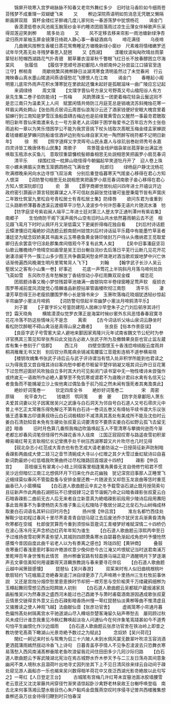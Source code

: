 <!-- { "loadSidebar": true } -->
　　锦屏开晓寒入宫罗峭脉脉不知春又老帘外舞红多少　旧时驻马香阶如今细雨苍苔残梦不成重理一双蝴蜨飞来
　　又
　　栁边深院燕语明如剪消息无凭聴又懒隔断画屏双扇　寳杯金缕红牙醉魂几度儿家何处一春游荡梦中犹恨杨花
　　谒金门
　　香漠漠低卷水风池阁玉腕笼纱金半约睡浓团扇落雨过凉生云薄女伴棹歌声乐采得双莲迎笑剥栁
　　隂多处泊
　　又
　　风不定移去移来帘影一雨池塘新绿浄杏梁归燕并翠袖玉屏金镜薄日绮疏人静心事一春疑酒病鸟
　　啼花满径
　　乌夜啼
　　几曲微风按栁生香暖日蒸花鸳鸯睡足方塘晚新绿小窗纱　尺素难将情绪嫩罗还试年华凭髙无处寻残梦春思入琵琶
　　又【西湖】
　　漾暖纹波飐飐吹晴丝雨蒙蒙轻衫短帽西湖路花气扑青骢　鬭草褰衣湿翠秋千瞥眼飞红日长不放春醪困立尽海棠风
　　张履信
　　【履信字思顺号游初鄱阳人侍郎南仲之孙尝监江口镇官至连江守】栁梢青
　　雨歇桃繁风微栁静日淡湖湾寒食清明虽然过了未觉春闲　行云掩映春山真水墨山隂道间燕语侵愁花飞撩恨人在江南
　　谒金门
　　春睡起小阁明窻儿底帘外雨声花积水薄寒犹在里欲起还慵未起好是孤眠滋味一曲广陵应忘记起
　　来调绿绮
　　周文璞
　　【文璞字晋仙号方泉又号野斋又号山楹阳谷人有方泉先生集二巻子伯防能诗】一剪梅
　　风韵萧疎玉一团更着梅花轻袅云鬟这囘不是恋江南只为温柔天上人间　赋罢闲情共倚防江月庭芜总是销魂流苏斜掩烛花寒一样眉尖两处闗山【张伯雨贞居词云周晋仙浪淘沙云还了酒家钱便好安眠大槐宫里着貂蝉行到江南知是梦雪压渔船盘礴古梅边也是前缘鵞黄雪白又醒然一事最竒君聴取明日新年晋仙宋南渡来名士一号方泉老人此词鲜于困学毎爱书之百年后方外士张伯雨追和一章以为笑乐惜困学公不能为我赏音挑下杖头钱取次髙眠玉梅金缕孟家蝉説着钱塘都是梦嬾问防船谁信酒垆边别有仙缘自家天地一陶然醉写桃符都不记明日新年】
　　徐　照
　　【照字道辉又字灵晖号山民永嘉人与徐玑翁巻赵师秀号永嘉四灵诗皆工晚唐体有山民集】南歌子
　　帘景簁金线炉烟袅翠丝菰芽新出满盆池唤取玉瓶添水买鱼儿　意取钗重碧慵梳髻翅垂相思无处説相思笑把画罗小扇觅春词
　　清平乐
　　绿围红绕一枕屏山晓怪得今朝偏起早笑道牡丹开了　迎人卷上珠帘小螺未拂眉尖贪教玉笼鹦鹉杨花飞满妆奁
　　阮郎归
　　绿杨庭户静沈沈杨花吹满襟晚来闲向水边寻惊飞双浴禽　分别后重登临暮寒天气隂妾心移得在君心方知人恨深
　　【词防警句相思无处説相思笑把画罗小扇觅春词南歌子妾心移得在君心方知人恨深阮郎归】
　　俞　灏
　　【灏字商卿世居杭绍兴四年进士开禧议开边政府密引灏画计灏言轻脱寡谋之人不可信赵良嗣张觉往辙可鉴歴秉麾节皆有声寳庆二年致仕筑室九里松自号青松居士有青松居士集】防绛唇
　　欲问东君为谁重到江头路断桥薄暮香透溪云渡细草平沙愁入淩波歩今何许怨春无语片片随流水潘　牥
　　【牥字庭坚号紫岩闽人端平二年进士廷对第三人歴太学正通判潭州有紫岩集】南郷子
　　生怕倚防干阁下溪声阁外山空有旧时山共水依然暮雨朝云去不还　相见蹑飞鸾月下时时认佩环月又渐低霜又下更阑折得梅花独自看
　　【刘后村诗话题云镡津懐旧花庵絶妙词选题云题南劒州妓馆刘后村诗话延平乐籍中有能墨竹草圣者潘廷坚为赋念奴娇美其书画末云玉帯悬鱼黄金铸印侯封万户待从头缴纳君王觅取爱卿归去余罢袁守归涂赴郡集席间借观今不复有此隽人矣】
　　【吴中旧事潘庭坚羽仙歌云雕檐绮户倚晴空如画曾是吴王旧台榭自浣纱去后落日平芜行云断几见花开花谢凄凉阑干外一簇江山多少图王共争霸莫闲愁金杯潋滟对酒当歌欢娱地梦中兴亡休话渐倚遍西风晚潮生明月里鹭鸶背人飞下】
　　刘翰
　　【翰字武子长沙人吴云壑居父之客有小山集一巻】好事近
　　花底一声莺花上半钩斜月月落乌啼何处防飞英如雪　东风吹尽去年愁解放丁香结惊动小亭红雨舞双双金蝶
　　蝶恋花
　　团扇题诗春又晚小梦惊残碧草池塘满一曲银钩帘半卷绿窗睡足莺声软　瘦损衣围罗帯减前度风流陡觉心情嬾谁品新腔拈翠管画楼吹彻江南怨
　　清平乐
　　凄凄芳草怨得王孙老瘦损腰围罗帯小长是锦书来少　玉箫吹落梅花晓烟犹透轻纱惊起半帘幽梦小窻淡月啼鸦
　　【词防警句惊起半帘幽梦小窻淡月啼鸦清平乐】
　　刘子寰
　　【子寰字圻父号篁防建阳人居麻沙早登朱子之门刘后邨序其诗行世】霜天晓角
　　横隂漠漠似觉罗衣薄正是海棠时候纱窻外东风恶惜春春寂寞寻花花冷落不防这些情味元不是念
　　离索
　　【古今词话圻父咏山泉词云静坐时看松防饮醉眠不碍山禽浴是真得山泉之趣者】
　　张良臣【俗本作景臣误】
　　【良臣字武子号雪窻大梁人避地来鄞因家焉隆兴元年试南省魏文节公杞时为参详官携其三策见知举张焘曰此文拙古必故人张武子所为及撤棘果良臣也官止监左蔵库有集十巻刻于广信郡】
　　西江月
　　四壁空围恨玉十香浅捻啼绡殷云度雨井桐凋雁雁无书又到　别后钗分燕尾病余镜减鸾腰蛮江荳蔲影连梢不道参横易晓
　　【楼钥攻媿集书张武子诗后云与武子评诗谓当有悟入处非积学所能到也君读之以为得我意又尝自哦其诗曰客向愁中都老尽秪留平楚伴销凝又哦其词云昨日豆花篱下过忽然迎面好风吹独自立多时其大约可见矣闭门读书室中无一物性嗜诗未尝强作或终嵗无一语故所作必絶人妻孥至不免饥寒或谓君不为歳晚计君曰水禽有名信天公者食鱼而不能捕凝立沙上俟他禽过偶坠鱼于前乃拾之然未闻有饿死者其夷澹类此】
　　絶妙好词笺巻一
　　钦定四库全书
　　絶妙好词笺巻二　　　　宋　周密　原辑
　　宛平查为仁
　　钱塘厉　鹗同笺
　　姜　夔
　　【防字尧章鄱阳人萧东夫爱其词妻以兄子因寓居吴兴之武康与白石洞天为邻自号白石道人又号石帚庆元中曽上书乞正太常雅乐得免解讫不第有白石诗一巻词五巻又有绛帖平续书谱大乐议张循王遗事集古印谱黄叔旸云白石词极精妙不减清真其髙处有美成所不能及沈伯时云姜白石清劲知音未免有生硬处张叔夏云词要清空不要质实姜白石如野云孤飞去留无迹】暗香
　　旧时月色算几番照我梅边吹笛唤起玉人不管清寒与攀摘何逊而今渐老都忘却春风词笔但怪得竹外疎花香冷入瑶席　江国正寂寂叹寄与路遥夜雪初积翠樽易竭红萼无言耿相忆长记曾携手处千树压西湖寒碧又片片吹尽也几时见得
　　【砚北杂志小红范成大青衣也有色艺成大请老姜防诣之一日授简征新声防制暗香疎影两曲成大使二妓习之音节清婉成大寻以小红赠之其夕大雪过垂虹赋诗曰自喜新词韵最娇小红低唱我吹箫曲终过尽松陵路回首烟波十四桥】
　　疎影【仲吕宫】
　　苔枝缀玉有翠禽小小枝上同宿客里相逢篱角黄昏无言自倚修竹昭君不惯吴沙远但暗忆江南江北想佩环月下归来化作此花幽独　犹记深宫旧事那人正睡里飞近蛾绿莫似春风不管盈盈蚤与安排金屋还教一片随波去又却怨玉龙哀曲等恁时重觅幽香已入小窗横幅
　　【白石道人歌曲题云辛亥之冬予载雪诣石湖止既月授简索句且征新声作此两曲石湖把玩不已使妓肄习之音节谐婉乃命之曰暗香疎影张叔夏云白石暗香疎影二曲前无古人后无来者自立新意真为絶唱疎影前段用少陵诗后段用夀阳事此皆用事不为事使杨防夫东维子集云元松陵陆子敬居分湖之北垒石为山树梅成林取姜白石词语名其轩曰旧时月色】
　　扬州慢【仲吕宫】
　　淮左名都竹西佳处解鞍少驻初程过春风十里尽荠麦青青自铠马窥江去后废池乔朩犹厌言兵渐黄昏清角吹寒都在空城　杜郎俊赏算而今重到须惊纵荳蔲词工青楼梦好难赋深情二十四桥仍在波心荡冷月无声念桥边红药年年知为谁生
　　【白石道人歌曲题云淳熙丙申至日予过维扬夜雪初霁荠麦弥望入其城则四顾萧条寒水自碧暮色渐起戍角悲吟予懐怆然感慨今昔因自度此曲千岩老人以为有黍离之感也】玲珑四犯【黄钟商】
　　叠鼓夜寒垂灯春浅悤悤时事如许倦游欢意少俛仰悲今古江淹又吟恨赋记当时送君南浦万里乾坤百年身世惟有此情苦　扬州栁垂官路有轻盈换马端正窥户酒醒明月下梦逐潮声去文章信美知何用谩赢得天涯羇旅教説与春来要寻花伴侣
　　【白石道人歌曲题云越中闻箫鼓感懐】
　　琵琶仙【吴兴春游】
　　双桨来时有人似旧曲桃根桃叶歌扇轻约飞花蛾眉正竒絶春渐逺汀洲自绿更添了几声啼鴂十里扬州三生杜牧前事休説　又还是宫烛分烟奈愁里悤悤换时节却把一襟芳思与空阶榆荚千万缕藏鸦细栁为玉樽起舞囘雪想见西出阳闗故人初别
　　【白石道人歌曲题云吴都赋户蔵烟浦家具画船惟吴兴为然春游之盛西河未能过也己酉嵗予与萧时甫载酒南游因遇成歌张叔夏云情景交链得言外意又云白石疎影暗香扬州慢一萼红琵琶仙淡黄栁等曲不惟清虚且又骚雅读之使人神观飞越】法曲献仙音【张彦功官舍】
　　虚阁笼寒小帘通月暮色偏怜髙处树隔离宫水平驰道湖山尽入樽俎奈楚客淹留久砧声帯愁去　屡囘顾过秋风未成归计谁念我重见冷枫红舞唤起淡妆人问逋仙今在何许象笔鸾牋甚如今不道秀句怕平生幽恨化作沙边烟雨
　　【白石道人歌曲题云张彦功官舍在铁冶岭上即昔之教坊使宅髙斋下瞰湖山光景竒絶予数过之为赋此】
　　念奴娇【吴兴荷花】
　　閙红一舸记来时长与鸳鸯为侣三十六陂人未到水佩风裳无数翠叶吹凉玉容消酒更洒菰蒲雨嫣然揺动冷香飞上诗句　日暮青盖亭亭情人不见争忍淩波去只恐舞衣寒易落愁入西风南浦髙栁垂隂老鱼吹浪留我花间住田田多少几囘沙际归路
　　【白石道人歌曲题云予客武陵湖北宪治在焉古城野水乔木参天予与二三友日荡舟其间意象幽闲不类人境秋水且涸荷叶出地寻丈因列坐其下上不见日清风徐来绿云自动间于疎处窥见游人画船亦一乐也朅来吴兴数得相羊荷花中又夜泛西湖光影竒絶故以此句写之】一萼红【人日登定王台】
　　古城隂有宫梅几许红萼未宜簮池面冰胶墙腰雪老云意还又沈沈翠藤共闲穿径竹渐笑语惊起卧沙禽野老林泉故王台榭呼唤登临　南去北来何事荡湘云楚水极目伤心朱户黏鸡金盘簇燕空叹时序侵寻记曽共西楼雅集想垂栁还袅万丝金待得归鞭到时只怕春深

